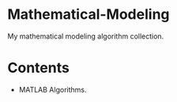 # Mathematical-Modeling
My mathematical modeling algorithm collection.

# Contents
  * MATLAB Algorithms.
